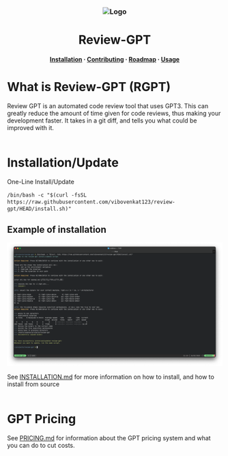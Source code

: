 <h3 align="center">
	<img src="https://raw.githubusercontent.com/vibovenkat123/review-gpt/main/assets/logo/logo.png" width="200" alt="Logo"/><br/>
	<h1 align="center"> Review-GPT</h1>
</h3>
<h4 align="center">
  <a href="https://github.com/vibovenkat123/review-gpt/blob/main/INSTALLATION.md">Installation</a>
  ·
  <a href="https://github.com/vibovenkat123/review-gpt/blob/main/CONTRIBUTING.md">Contributing</a>
  ·
  <a href="https://github.com/vibovenkat123/review-gpt/blob/main/ROADMAP.md">Roadmap</a>
  ·
  <a href="https://github.com/vibovenkat123/review-gpt/blob/main/USAGE.md">Usage</a>
</h4>

# What is Review-GPT (RGPT)

Review GPT is an automated code review tool that uses GPT3. This can greatly reduce the amount of time given for code reviews, thus making your development faster. It takes in a git diff, and tells you what could be improved with it.
<br/>
<br/>

# Installation/Update

One-Line Install/Update

```
/bin/bash -c "$(curl -fsSL https://raw.githubusercontent.com/vibovenkat123/review-gpt/HEAD/install.sh)"
```
## Example of installation
![Example of install](/assets/examples/installation/installation.png)

See [INSTALLATION.md](/INSTALLATION.md) for more information on how to install, and how to install from source
<br/>
<br/>

# GPT Pricing 

See [PRICING.md](/PRICING.md) for information about the GPT pricing system and what you can do to cut costs.
